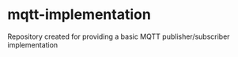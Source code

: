 # mqtt-implementation
Repository created for providing a basic MQTT publisher/subscriber implementation
